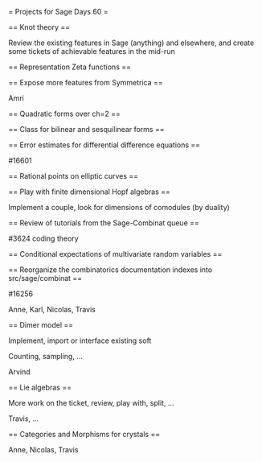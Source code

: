= Projects for Sage Days 60 =


== Knot theory ==

Review the existing features in Sage (anything) and elsewhere, and create some tickets of achievable features in the mid-run

== Representation Zeta functions ==

== Expose more features from Symmetrica ==

Amri

== Quadratic forms over ch=2 ==

== Class for bilinear and sesquilinear forms ==

== Error estimates for differential difference equations ==

#16601

== Rational points on elliptic curves ==

== Play with finite dimensional Hopf algebras ==

Implement a couple, look for dimensions of comodules (by duality)

== Review of tutorials from the Sage-Combinat queue ==

#3624 coding theory

== Conditional expectations of multivariate random variables == 

== Reorganize the combinatorics documentation indexes into src/sage/combinat ==

#16256

Anne, Karl, Nicolas, Travis

== Dimer model ==

Implement, import or interface existing soft

Counting, sampling, ...

Arvind

== Lie algebras ==

More work on the ticket, review, play with, split, ...

Travis, ...

== Categories and Morphisms for crystals ==

Anne, Nicolas, Travis
